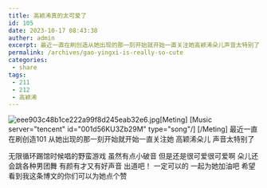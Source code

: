 ```yaml
---
title: 高颖浠真的太可爱了
id: 105
date: 2023-10-17 08:43:38
auther: admin
excerpt: 最近一直在刷创造从她出现的那一刻开始就开始一直关注她高颖浠朵儿声音太特别了无限循环踢馆时候唱的野蛮游戏虽然有点小破音但是还是很可爱很可爱啊朵儿还会跳各种男团舞有颜有才又有好声音出道吧！一定可以的一起为她加油吧希望看到我这条博文的你们可以为她点个赞
permalink: /archives/gao-yingxi-is-really-so-cute
categories:
 - share
tags: 
 - 211
 - 212
 - 高颖浠
---
```


![eee903c48b1ce222a99f8d245eab32e6.jpg][1][Meting]
[Music server="tencent" id="001d56KU3Zb29M" type="song"/]
[/Meting]
最近一直在刷创造101
从她出现的那一刻开始就开始一直关注她
高颖浠朵儿
声音太特别了

无限循环踢馆时候唱的野蛮游戏
虽然有点小破音
但是还是很可爱很可爱啊
朵儿还会跳各种男团舞
有颜有才又有好声音
出道吧！
一定可以的
一起为她加油吧
希望看到我这条博文的你们可以为她点个赞


  [1]: https://xy07-1251893119.costj.myqcloud.com/2018/05/29/2433626424.jpg
 